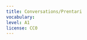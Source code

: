 ```yaml
---
title: Conversations/Prentari
vocabulary:
level: A1
license: CC0
---
```


<Audio src="Prentari.mp3"/>

<Conversation>
me: Hjálp! Prentarinn minn virkar ekki!
you: Prentarar virka aldrei. Ég skal prenta þetta fyrir þig.
me: Tekur það langan tíma?
you: Nei nei.
me: Takk! Þú ert bestur.
</Conversation>


